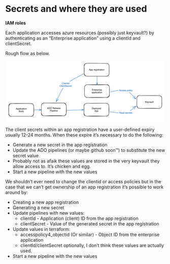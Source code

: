 # Secrets and where they are used

**IAM roles**

Each application accesses azure resources (possibly just keyvault?) by authenticating as an “Enterprise application” using a clientId and clientSecret.

Rough flow as below.

![](../img/Screenshot%20Jul%2016%202024%20from%20Family%20Hubs.png)

The client secrets within an app registration have a user-defined expiry usually 12-24 months. When these expire it’s necessary to do the following:

* Generate a new secret in the app registration
* Update the ADO pipelines (or maybe github soon™) to substitute the new secret value
* Probably not as afaik these values are stored in the very keyvault they allow access to. It’s chicken and egg.
* Start a new pipeline with the new values

We shouldn’t ever need to change the clientid or access policies but in the case that we can’t get ownership of an app registration it’s possible to work around by:

* Creating a new app registration
* Generating a new secret
* Update pipelines with new values:
  + clientId - Application (client) ID from the app registration
  + clientSecret - Value of the generated secret in the app registration
* Update values in terraform:
  + accesspolicy4\_objectid (Or similar) - Object ID from the enterprise application
  + clientId/clientSecret optionally, I don’t think these values are actually used.
* Start a new pipeline with the new values
